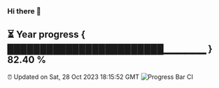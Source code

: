 ### Hi there 👋
⏳ Year progress { ████████████████████████▁▁▁▁▁▁ } 82.40 %
---
⏰ Updated on Sat, 28 Oct 2023 18:15:52 GMT
![Progress Bar CI](https://github.com/liununu/liununu/workflows/Progress%20Bar%20CI/badge.svg)

